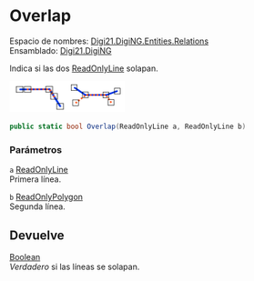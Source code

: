 # Overlap

Espacio de nombres: [Digi21.DigiNG.Entities.Relations](../../../)  
Ensamblado: [Digi21.DigiNG](../../../../)

Indica si las dos [ReadOnlyLine](../../../../digi21.diging.entities/clases/readonlyline/) solapan.

![L&#xED;nea solapa a l&#xED;nea](../../../../../../../../../.gitbook/assets/lineasolapalinea.png)

```csharp
public static bool Overlap(ReadOnlyLine a, ReadOnlyLine b)
```

### Parámetros

`a` [ReadOnlyLine](../../../../digi21.diging.entities/clases/readonlyline/)  
Primera línea.

`b` [ReadOnlyPolygon](../../../../digi21.diging.entities/clases/readonlypolygon/)  
Segunda línea.

## Devuelve

[Boolean](https://docs.microsoft.com/en-us/dotnet/api/system.boolean?view=net-5.0)  
_Verdadero_ si las líneas se solapan.

